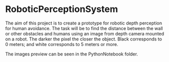 # RoboticPerceptionSystem

The aim of this project is to create a prototype for robotic depth perception for human avoidance. The task will be to find the distance between the wall or other obstacles and humans using an image from depth camera mounted on a robot. The darker the pixel the closer the object. Black corresponds to 0 meters; and white corresponds to 5 meters or more.

The images preview can be seen in the PythonNotebook folder.
